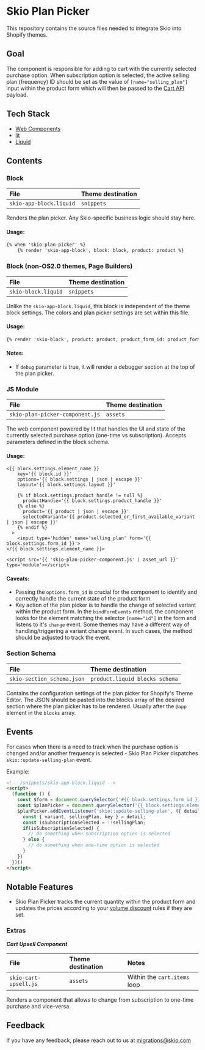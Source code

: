 
# Skio Plan Picker

This repository contains the source files needed to integrate Skio into Shopify themes.

## Goal
The component is responsible for adding to cart with the currently selected purchase option. When subscription option is selected, the active selling plan (frequency) ID should be set as the value of `[name="selling_plan"]` input within the product form which will then be passed to the [Cart API](https://shopify.dev/docs/api/ajax/reference/cart#add-a-selling-plan) payload.

## Tech Stack

- [Web Components](https://developer.mozilla.org/en-US/docs/Web/API/Web_components)
- [lit](https://lit.dev/)
- [Liquid](https://shopify.dev/docs/api/liquid)


## Contents

### Block

| File | Theme destination |
| :-------- | :------- |
| `skio-app-block.liquid` | `snippets` |

Renders the plan picker. Any Skio-specific business logic should stay here.

#### Usage:
```html
{% when 'skio-plan-picker' %}
    {% render 'skio-app-block', block: block, product: product %}
```

### Block (non-OS2.0 themes, Page Builders)

| File | Theme destination |
| :-------- | :------- |
| `skio-block.liquid` | `snippets` |

Unlike the `skio-app-block.liquid`, this block is independent of the theme block settings. The colors and plan picker settings are set within this file.

#### Usage:
```html
{% render 'skio-block', product: product, product_form_id: product_form_id, debug: false %}
```
#### Notes:
- If `debug` parameter is true, it will render a debugger section at the top of the plan picker.


### JS Module

| File | Theme destination |
| :-------- | :------- |
| `skio-plan-picker-component.js` | `assets` |

The web component powered by lit that handles the UI and state of the currently selected purchase option (one-time vs subscription). Accepts parameters defined in the block schema.


#### Usage:
```liquid
<{{ block.settings.element_name }}
    key='{{ block.id }}'
    options='{{ block.settings | json | escape }}'
    layout='{{ block.settings.layout }}'

    {% if block.settings.product_handle != null %}
      productHandle='{{ block.settings.product_handle }}'
    {% else %}
      product='{{ product | json | escape }}'
      selectedVariant='{{ product.selected_or_first_available_variant | json | escape }}'
    {% endif %}
  >
    <input type='hidden' name='selling_plan' form='{{ block.settings.form_id }}'>
</{{ block.settings.element_name }}>

<script src='{{ 'skio-plan-picker-component.js' | asset_url }}' type='module'></script>
```
#### Caveats:
- Passing the `options.form_id` is crucial for the component to identify and correctly handle the current state of the product form.
- Key action of the plan picker is to handle the change of selected variant within the product form. In the `bindFormEvents` method, the component looks for the element matching the selector `[name="id"]` in the form and listens to it's `change` event. Some themes may have a different way of handling/triggering a variant change event. In such cases, the method should be adjusted to track the event.

### Section Schema

| File | Theme destination |
| :-------- | :------- |
| `skio-section_schema.json` | `product.liquid blocks schema` |

Contains the configuration settings of the plan picker for Shopify's Theme Editor. The JSON should be pasted into the blocks array of the desired section where the plan picker has to be rendered. Usually after the `@app` element in the `blocks` array.

## Events

For cases when there is a need to track when the purchase option is changed and/or another frequency is selected - Skio Plan Picker dispatches `skio::update-selling-plan` event.

Example:
```html
<!-- /snippets/skio-app-block.liquid -->
<script>
  (function () {
    const $form = document.querySelector('#{{ block.settings.form_id }}');
    const $planPicker = document.querySelector('{{ block.settings.element_name }}[key="{{ block.id }}"]');
    $planPicker.addEventListener('skio::update-selling-plan', ({ detail }) => {
      const { variant, sellingPlan, key } = detail;
      const isSubscriptionSelected = !!sellingPlan;
      if(isSubscriptionSelected) {
        // do something when subscription option is selected
      } else {
        // do something when one-time option is selected
      }
    })
  })()
</script>
```

## Notable Features

- Skio Plan Picker tracks the current quantity within the product form and updates the prices according to your [volume discount](https://help.skio.com/hc/en-us/articles/16802529288859-Volume-discount) rules if they are set.

### Extras

***Cart Upsell Component***

| File | Theme destination | Notes |
| :-------- | :------- | :------- |
| `skio-cart-upsell.js` | `assets` | Within the `cart.items` loop | 

Renders a component that allows to change from subscription to one-time purchase and vice-versa.

## Feedback

If you have any feedback, please reach out to us at migrations@skio.com

